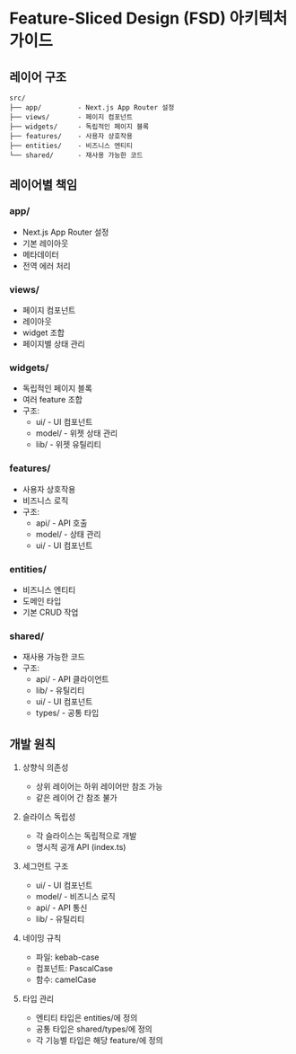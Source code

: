 # Feature-Sliced Design (FSD) 아키텍처 가이드

## 레이어 구조

```
src/
├── app/         - Next.js App Router 설정
├── views/       - 페이지 컴포넌트
├── widgets/     - 독립적인 페이지 블록
├── features/    - 사용자 상호작용
├── entities/    - 비즈니스 엔티티
└── shared/      - 재사용 가능한 코드
```

## 레이어별 책임

### app/

- Next.js App Router 설정
- 기본 레이아웃
- 메타데이터
- 전역 에러 처리

### views/

- 페이지 컴포넌트
- 레이아웃
- widget 조합
- 페이지별 상태 관리

### widgets/

- 독립적인 페이지 블록
- 여러 feature 조합
- 구조:
  - ui/ - UI 컴포넌트
  - model/ - 위젯 상태 관리
  - lib/ - 위젯 유틸리티

### features/

- 사용자 상호작용
- 비즈니스 로직
- 구조:
  - api/ - API 호출
  - model/ - 상태 관리
  - ui/ - UI 컴포넌트

### entities/

- 비즈니스 엔티티
- 도메인 타입
- 기본 CRUD 작업

### shared/

- 재사용 가능한 코드
- 구조:
  - api/ - API 클라이언트
  - lib/ - 유틸리티
  - ui/ - UI 컴포넌트
  - types/ - 공통 타입

## 개발 원칙

1. 상향식 의존성

   - 상위 레이어는 하위 레이어만 참조 가능
   - 같은 레이어 간 참조 불가

2. 슬라이스 독립성

   - 각 슬라이스는 독립적으로 개발
   - 명시적 공개 API (index.ts)

3. 세그먼트 구조

   - ui/ - UI 컴포넌트
   - model/ - 비즈니스 로직
   - api/ - API 통신
   - lib/ - 유틸리티

4. 네이밍 규칙

   - 파일: kebab-case
   - 컴포넌트: PascalCase
   - 함수: camelCase

5. 타입 관리
   - 엔티티 타입은 entities/에 정의
   - 공통 타입은 shared/types/에 정의
   - 각 기능별 타입은 해당 feature/에 정의
